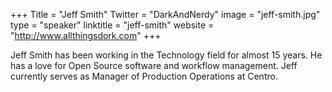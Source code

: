 +++
Title = "Jeff Smith"
Twitter = "DarkAndNerdy"
image = "jeff-smith.jpg"
type = "speaker"
linktitle = "jeff-smith"
website = "http://www.allthingsdork.com"
+++

Jeff Smith has been working in the Technology field for almost 15 years. He has a love for Open Source software and workflow management. Jeff currently serves as Manager of Production Operations at Centro.
